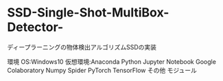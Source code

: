 # SSD-Single-Shot-MultiBox-Detector-
ディープラーニングの物体検出アルゴリズムSSDの実装

環境
OS:Windows10
仮想環境:Anaconda
Python
Jupyter Notebook
Google Colaboratory
Numpy
Spider
PyTorch
TensorFlow
その他
モジュール
